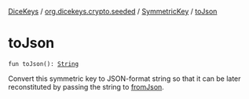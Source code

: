 [DiceKeys](../../index.md) / [org.dicekeys.crypto.seeded](../index.md) / [SymmetricKey](index.md) / [toJson](./to-json.md)

# toJson

`fun toJson(): `[`String`](https://kotlinlang.org/api/latest/jvm/stdlib/kotlin/-string/index.html)

Convert this symmetric key to JSON-format string so that it can be later reconstituted
by passing the string to [fromJson](from-json.md).

